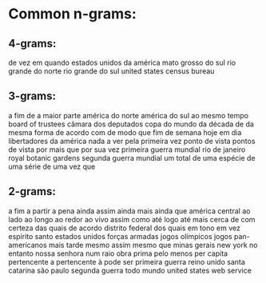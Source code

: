 # Common n-grams:

## 4-grams:
de vez em quando
estados unidos da américa
mato grosso do sul
rio grande do norte
rio grande do sul
united states census bureau

## 3-grams:
a fim de
a maior parte
américa do norte
américa do sul
ao mesmo tempo
board of trustees
câmara dos deputados
copa do mundo
da década de
da mesma forma
de acordo com
de modo que
fim de semana
hoje em dia
libertadores da américa
nada a ver
pela primeira vez
ponto de vista
pontos de vista
por mais que
por sua vez
primeira guerra mundial
rio de janeiro
royal botanic gardens
segunda guerra mundial
um total de
uma espécie de
uma série de
uma vez que

## 2-grams:
a fim
a partir
a pena
ainda assim
ainda mais
ainda que
américa central
ao lado
ao longo
ao redor
ao vivo
assim como
até logo
até mais
cerca de
com certeza
das quais
de acordo
distrito federal
dos quais
em tono
em vez
espírito santo
estados unidos
forças armadas
jogos olímpicos
jogos pan-americanos
mais tarde
mesmo assim
mesmo que
minas gerais
new york
no entanto
nossa senhora
num raio
obra prima
pelo menos
per capita
pertencente a
pertencente à
pode ser
primeira guerra
reino unido
santa catarina
são paulo
segunda guerra
todo mundo
united states
web service